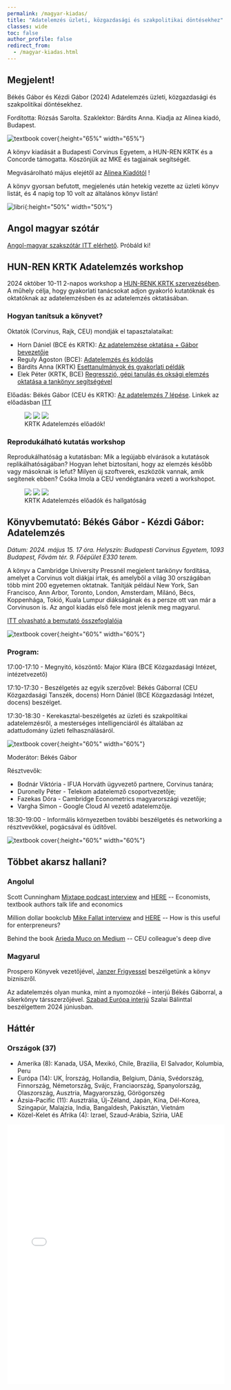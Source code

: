 ```yaml
---
permalink: /magyar-kiadas/
title: "Adatelemzés üzleti, közgazdasági és szakpolitikai döntésekhez"
classes: wide
toc: false
author_profile: false
redirect_from:
  - /magyar-kiadas.html
---
```



## Megjelent! 

Békés Gábor és Kézdi Gábor (2024) Adatelemzés üzleti, közgazdasági és szakpolitikai döntésekhez. 

Fordította: Rózsás Sarolta. Szaklektor: Bárdits Anna. Kiadja az Alinea kiadó, Budapest. 

![textbook cover](/images/Bekes-Kezdi_Adatelemzes_Cover_B1.jpg){:height="65%" width="65%"}

A könyv kiadását a Budapesti Corvinus Egyetem, a HUN-REN KRTK és a Concorde támogatta. Köszönjük az MKE és tagjainak segítségét. 

Megvásárolható május elejétől az [Alinea Kiadótól](https://www.alinea.hu/adatelemzes)  !

A könyv gyorsan befutott, megjelenés után hetekig vezette az üzleti könyv listát, és 4 napig top 10 volt az általános könyv listán!

![libri](/images/libri8.jpg){:height="50%" width="50%"}

## Angol magyar szótár

[Angol-magyar szakszótár ITT elérhető](/dictionary-hun.html). Próbáld ki!


## HUN-REN KRTK Adatelemzés workshop

2024 október 10-11 2-napos workshop a [HUN-RENK KRTK szervezésében](https://krtk.hun-ren.hu/esemeny/adatelemzes-workshop-kutatoknak-es-oktatoknak/). A műhely célja, hogy gyakorlati tanácsokat adjon gyakorló kutatóknak és oktatóknak
az adatelemzésben és az adatelemzés oktatásában.

### Hogyan tanítsuk a könyvet?

Oktatók (Corvinus, Rajk, CEU) mondják el tapasztalataikat: 

* Horn Dániel (BCE és KRTK): [Az adatelemzése oktatása + Gábor bevezetője](/files/bekes_horn_intro.pdf)  
* Reguly Ágoston (BCE): [Adatelemzés és kódolás](/files/reguly_kodolas.pdf)
* Bárdits Anna (KRTK) [Esettanulmányok és gyakorlati példák](/files/bardits-esettanulmanyok.pdf)
* Elek Péter (KRTK, BCE) [Regresszió, gépi tanulás és oksági elemzés oktatása a tankönyv segítségével](/files/elek_adatelemzes_oktatas.pdf)

Előadás: Békés Gábor (CEU és KRTK): [Az adatelemzés 7 lépése](/files/bekes-krtk-adat-2024-10-10-F.pdf). Linkek az előadásban [ITT](/talks-thesis) 

<figure class="third">
	<img src="/images/krtlk-adatelemzés-dani.jpg">
	<img src="/images/krtlk-adatelemzés-ago.jpg">
	<img src="/images/krtlk-adatelemzés-gabor.jpg">
	<figcaption> KRTK Adatelemzés előadók! </figcaption>
</figure>


### Reprodukálható kutatás workshop

Reprodukálhatóság a kutatásban: Mik a legújabb elvárások a kutatások replikálhatóságában? Hogyan lehet biztosítani, hogy az elemzés később vagy másoknak is lefut? Milyen új szoftverek, eszközök vannak, amik segítenek ebben?
Csóka Imola a CEU vendégtanára vezeti a workshopot.

<figure class="third">
	<img src="/images/imola2.jpg">
	<img src="/images/krtlk-adatelemzés1.jpg">
	<img src="/images/krtlk-adatelemzés2.jpg">
	<figcaption> KRTK Adatelemzés előadók és hallgatóság </figcaption>
</figure>


## Könyvbemutató: Békés Gábor - Kézdi Gábor: Adatelemzés

*Dátum: 2024. május 15. 17 óra. Helyszín: Budapesti Corvinus Egyetem, 1093 Budapest, Fővám tér. 9. Főépület  E330 terem.*

A könyv a Cambridge University Pressnél megjelent tankönyv fordítása, amelyet a Corvinus volt diákjai írtak, és amelyből a világ 30 országában több mint 200 egyetemen oktatnak.  Tanítják például New York, San Francisco, Ann Arbor, Toronto, London,  Amsterdam, Milánó, Bécs, Koppenhága, Tokió, Kuala Lumpur diákságának és a persze ott van már a Corvinuson is. Az angol kiadás első fele most jelenik meg magyarul. 

[ITT olvasható a bemutató összefoglalója](https://www.uni-corvinus.hu/post/hir/itthon-is-tarol-a-magyar-kutatok-nemzetkozi-slagerkonyve-az-adatelemzesrol/)


![textbook cover](/images/corvinus-2024-0.jpg){:height="60%" width="60%"}


### Program:
17:00-17:10 - Megnyitó, köszöntő: Major Klára (BCE Közgazdasági Intézet, intézetvezető)

17:10-17:30 - Beszélgetés az egyik szerzővel: Békés Gáborral (CEU Közgazdasági Tanszék, docens) Horn Dániel (BCE Közgazdasági Intézet, docens) beszélget.

17:30-18:30 - Kerekasztal-beszélgetés az üzleti és szakpolitikai adatelemzésről, a mesterséges intelligenciáról és általában az adattudomány üzleti felhasználásáról.

![textbook cover](/images/corvinus-2024-2.jpg){:height="60%" width="60%"}


Moderátor: Békés Gábor

Résztvevők: 
* Bodnár Viktória - IFUA Horváth ügyvezető partnere, Corvinus tanára;
* Duronelly Péter - Telekom adatelemző csoportvezetője;
* Fazekas Dóra - Cambridge Econometrics magyarországi vezetője;
* Vargha Simon - Google Cloud AI vezető adatelemzője. 

18:30-19:00 - Informális környezetben további beszélgetés és networking a résztvevőkkel, pogácsával és üdítővel.

![textbook cover](/images/corvinus-2024-3.jpg){:height="60%" width="60%"}



## Többet akarsz hallani?

### Angolul
Scott Cunningham [Mixtape podcast interview](https://economics.ceu.edu/article/2023-08-28/listen-interview-gabor-bekes-podcast-series-mixtape-scott) and [HERE](https://causalinf.substack.com/p/s2e26-interview-with-gabor-bekes) -- Economists, textbook authors talk life and economics

Million dollar bookclub [Mike Fallat interview](https://blog.milliondollarbookagency.com/gabor-bekes-author-of-data-analysis-for-business-economics-and-policy/) and [HERE]() -- How is this useful for enterpreneurs?

Behind the book  [Arieda Muco on Medium](https://medium.com/ceu-economic-threads/behind-the-book-interview-with-g%C3%A1bor-b%C3%A9k%C3%A9s-1cee945f75a8) -- CEU colleague's deep dive

### Magyarul

Prospero Könyvek vezetőjével, [Janzer Frigyessel](https://www.youtube.com/watch?v=HXzVsnOM2oM&list=PL6LGnk3aSVOj-N-e9qAnSQGHNL-YcpW8c&index=3) beszélgetünk a könyv bizniszről. 

Az adatelemzés olyan munka, mint a nyomozóké – interjú Békés Gáborral, a sikerkönyv társszerzőjével. [Szabad Európa interjú](https://www.szabadeuropa.hu/a/adatelemzes-bekes-gabor-interju/33020517.html) Szalai Bálinttal beszélgettem 2024 júniusban. 

## Háttér

### Országok (37)

* Amerika (8): Kanada, USA, Mexikó, Chile, Brazilia, El Salvador, Kolumbia, Peru
* Európa (14): UK, Írország, Hollandia, Belgium, Dánia, Svédország, Finnország, Németország, Svájc, Franciaország, Spanyolország, Olaszország, Ausztria, Magyarország, Görögorszég
* Ázsia-Pacific (11): Ausztrália, Új-Zéland, Japán, Kína, Dél-Korea, Szingapúr, Malajzia, India, Bangaldesh, Pakisztán, Vietnám
* Közel-Kelet és Afrika (4): Izrael, Szaud-Arábia, Szíria, UAE


<iframe src="/assets/maps/Filled_Interactive_Map.html" width="100%" height="600" style="border:none;"></iframe>
